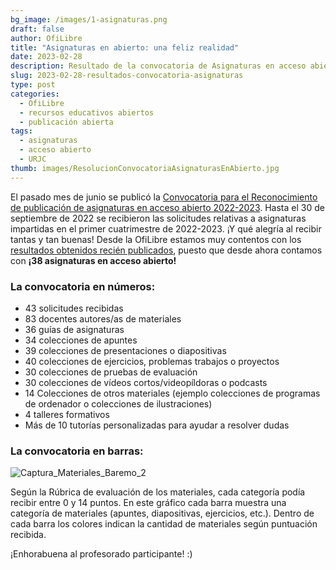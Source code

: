 ```yaml
---
bg_image: /images/1-asignaturas.png
draft: false
author: OfiLibre
title: "Asignaturas en abierto: una feliz realidad"
date: 2023-02-28
description: Resultado de la convocatoria de Asignaturas en acceso abierto
slug: 2023-02-28-resultados-convocatoria-asignaturas
type: post
categories:
  - OfiLibre
  - recursos educativos abiertos
  - publicación abierta
tags:
  - asignaturas
  - acceso abierto
  - URJC
thumb: images/ResolucionConvocatoriaAsignaturasEnAbierto.jpg
---
```

El pasado mes de junio se publicó la [Convocatoria para el Reconocimiento de publicación de asignaturas en acceso abierto 2022-2023](https://ofilibre.urjc.es/blog/022-09-14-estado-convocatoria-asignaturas/). Hasta el 30 de septiembre de 2022 se recibieron las solicitudes relativas a asignaturas impartidas en el primer cuatrimestre de 2022-2023. ¡Y qué alegría al recibir tantas y tan buenas! Desde la OfiLibre estamos muy contentos con los [resultados obtenidos recién publicados](https://online.urjc.es/es/para-futuros-estudiantes/asignaturas-en-abierto), puesto que desde ahora contamos con **¡38 asignaturas en acceso abierto!**

### La convocatoria en números:

* 43 solicitudes recibidas
* 83 docentes autores/as de materiales
* 36 guías de asignaturas 
* 34 colecciones de apuntes
* 39 colecciones de presentaciones o diapositivas
* 40 colecciones de ejercicios, problemas trabajos o proyectos
* 30 colecciones de pruebas de evaluación
* 30 colecciones de vídeos cortos/videopíldoras o podcasts
* 14 Colecciones de otros materiales (ejemplo colecciones de programas de ordenador o colecciones de ilustraciones)
* 4 talleres formativos 
* Más de 10 tutorías personalizadas para ayudar a resolver dudas

### La convocatoria en barras:

![Captura_Materiales_Baremo_2](/images/1-asignaturas.png)

Según la Rúbrica de evaluación de los materiales, cada categoría podía recibir entre 0 y 14 puntos. En este gráfico cada barra muestra una categoría de materiales (apuntes, diapositivas, ejercicios, etc.). Dentro de cada barra los colores indican la cantidad de materiales según puntuación recibida.

¡Enhorabuena al profesorado participante! :)